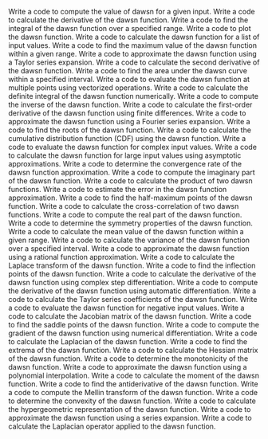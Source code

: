 Write a code to compute the value of dawsn for a given input.
Write a code to calculate the derivative of the dawsn function.
Write a code to find the integral of the dawsn function over a specified range.
Write a code to plot the dawsn function.
Write a code to calculate the dawsn function for a list of input values.
Write a code to find the maximum value of the dawsn function within a given range.
Write a code to approximate the dawsn function using a Taylor series expansion.
Write a code to calculate the second derivative of the dawsn function.
Write a code to find the area under the dawsn curve within a specified interval.
Write a code to evaluate the dawsn function at multiple points using vectorized operations.
Write a code to calculate the definite integral of the dawsn function numerically.
Write a code to compute the inverse of the dawsn function.
Write a code to calculate the first-order derivative of the dawsn function using finite differences.
Write a code to approximate the dawsn function using a Fourier series expansion.
Write a code to find the roots of the dawsn function.
Write a code to calculate the cumulative distribution function (CDF) using the dawsn function.
Write a code to evaluate the dawsn function for complex input values.
Write a code to calculate the dawsn function for large input values using asymptotic approximations.
Write a code to determine the convergence rate of the dawsn function approximation.
Write a code to compute the imaginary part of the dawsn function.
Write a code to calculate the product of two dawsn functions.
Write a code to estimate the error in the dawsn function approximation.
Write a code to find the half-maximum points of the dawsn function.
Write a code to calculate the cross-correlation of two dawsn functions.
Write a code to compute the real part of the dawsn function.
Write a code to determine the symmetry properties of the dawsn function.
Write a code to calculate the mean value of the dawsn function within a given range.
Write a code to calculate the variance of the dawsn function over a specified interval.
Write a code to approximate the dawsn function using a rational function approximation.
Write a code to calculate the Laplace transform of the dawsn function.
Write a code to find the inflection points of the dawsn function.
Write a code to calculate the derivative of the dawsn function using complex step differentiation.
Write a code to compute the derivative of the dawsn function using automatic differentiation.
Write a code to calculate the Taylor series coefficients of the dawsn function.
Write a code to evaluate the dawsn function for negative input values.
Write a code to calculate the Jacobian matrix of the dawsn function.
Write a code to find the saddle points of the dawsn function.
Write a code to compute the gradient of the dawsn function using numerical differentiation.
Write a code to calculate the Laplacian of the dawsn function.
Write a code to find the extrema of the dawsn function.
Write a code to calculate the Hessian matrix of the dawsn function.
Write a code to determine the monotonicity of the dawsn function.
Write a code to approximate the dawsn function using a polynomial interpolation.
Write a code to calculate the moment of the dawsn function.
Write a code to find the antiderivative of the dawsn function.
Write a code to compute the Mellin transform of the dawsn function.
Write a code to determine the convexity of the dawsn function.
Write a code to calculate the hypergeometric representation of the dawsn function.
Write a code to approximate the dawsn function using a series expansion.
Write a code to calculate the Laplacian operator applied to the dawsn function.